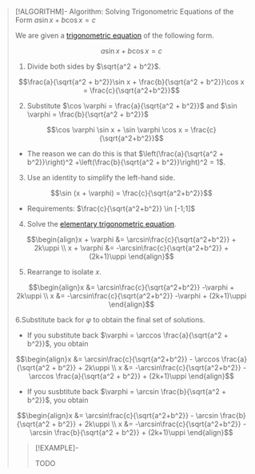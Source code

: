 >[!ALGORITHM]- Algorithm: Solving Trigonometric Equations of the Form $a \sin x + b \cos x = c$
>
>We are given a [trigonometric equation](Trigonometric%20Equation.md) of the following form.
>
>$$a \sin x + b \cos x = c$$
>
>1. Divide both sides by $\sqrt{a^2 + b^2}$.
>
>$$\frac{a}{\sqrt{a^2 + b^2}}\sin x + \frac{b}{\sqrt{a^2 + b^2}}\cos x = \frac{c}{\sqrt{a^2+b^2}}$$
>
>2. Substitute $\cos \varphi = \frac{a}{\sqrt{a^2 + b^2}}$ and $\sin \varphi = \frac{b}{\sqrt{a^2 + b^2}}$
>
>$$\cos \varphi \sin x + \sin \varphi \cos x = \frac{c}{\sqrt{a^2+b^2}}$$
>
>- The reason we can do this is that $\left(\frac{a}{\sqrt{a^2 + b^2}}\right)^2 +\left(\frac{b}{\sqrt{a^2 + b^2}}\right)^2 = 1$.
>
>3. Use an identity to simplify the left-hand side.
>
>$$\sin (x + \varphi) = \frac{c}{\sqrt{a^2+b^2}}$$
>
>- Requirements: $\frac{c}{\sqrt{a^2+b^2}} \in [-1;1]$
>
>4. Solve the [elementary trigonometric equation](Elementary%20Trigonometric%20Equations.md).
>
>$$\begin{align}x + \varphi &= \arcsin\frac{c}{\sqrt{a^2+b^2}} + 2k\uppi \\ x + \varphi &= -\arcsin\frac{c}{\sqrt{a^2+b^2}} + (2k+1)\uppi \end{align}$$
>
>5. Rearrange to isolate $x$.
>
>$$\begin{align}x &= \arcsin\frac{c}{\sqrt{a^2+b^2}} -\varphi + 2k\uppi \\ x &= -\arcsin\frac{c}{\sqrt{a^2+b^2}} -\varphi + (2k+1)\uppi \end{align}$$
>
>6.Substitute back for $\varphi$ to obtain the final set of solutions.
>
>- If you substitute back $\varphi = \arccos \frac{a}{\sqrt{a^2 + b^2}}$, you obtain
>
>$$\begin{align}x &= \arcsin\frac{c}{\sqrt{a^2+b^2}} - \arccos \frac{a}{\sqrt{a^2 + b^2}} + 2k\uppi \\ x &= -\arcsin\frac{c}{\sqrt{a^2+b^2}} - \arccos \frac{a}{\sqrt{a^2 + b^2}} + (2k+1)\uppi \end{align}$$
>
>- If you susbtitute back $\varphi = \arcsin \frac{b}{\sqrt{a^2 + b^2}}$, you obtain
>
>$$\begin{align}x &= \arcsin\frac{c}{\sqrt{a^2+b^2}} - \arcsin \frac{b}{\sqrt{a^2 + b^2}} + 2k\uppi \\ x &= -\arcsin\frac{c}{\sqrt{a^2+b^2}} - \arcsin \frac{b}{\sqrt{a^2 + b^2}} + (2k+1)\uppi \end{align}$$
>
>>[!EXAMPLE]-
>>
>>TODO
>>
>